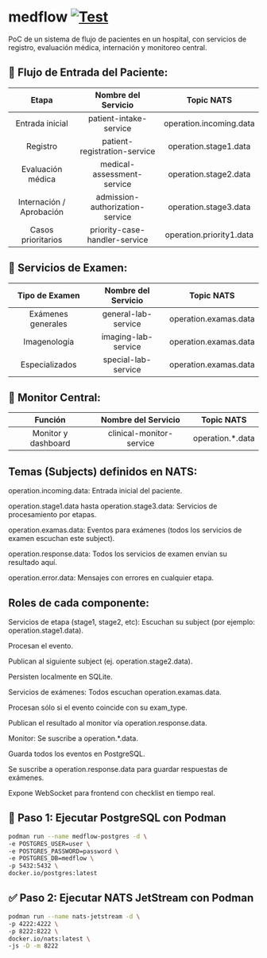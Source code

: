 # medflow [![Test](https://github.com/dyammarcano/medflow/actions/workflows/test.yml/badge.svg?branch=main)](https://github.com/dyammarcano/medflow/actions/workflows/test.yml)

PoC de un sistema de flujo de pacientes en un hospital, con servicios de registro, evaluación médica, internación y
monitoreo central.

## 🏥 Flujo de Entrada del Paciente:

|           Etapa           |       Nombre del Servicio        |        Topic NATS        |
|:-------------------------:|:--------------------------------:|:------------------------:|
|      Entrada inicial      |     	patient-intake-service	     | operation.incoming.data  |
|         Registro	         |  patient-registration-service	   |  operation.stage1.data   |
|    Evaluación médica	     |   medical-assessment-service	    |  operation.stage2.data   |
| Internación / Aprobación	 | admission-authorization-service	 |  operation.stage3.data   |
|    Casos prioritarios	    |  priority-case-handler-service	  | operation.priority1.data |

## 🧪 Servicios de Examen:

|   Tipo de Examen   | Nombre del Servicio |      Topic NATS       |
|:------------------:|:-------------------:|:---------------------:|
| Exámenes generales | general-lab-service | operation.examas.data |
|    Imagenología    | imaging-lab-service | operation.examas.data |
|   Especializados   | special-lab-service | operation.examas.data |

## 📡 Monitor Central:

|       Función       |   Nombre del Servicio    |    Topic NATS    |
|:-------------------:|:------------------------:|:----------------:|
| Monitor y dashboard | clinical-monitor-service | operation.*.data |

## Temas (Subjects) definidos en NATS:

operation.incoming.data: Entrada inicial del paciente.

operation.stage1.data hasta operation.stage3.data: Servicios de procesamiento por etapas.

operation.examas.data: Eventos para exámenes (todos los servicios de examen escuchan este subject).

operation.response.data: Todos los servicios de examen envían su resultado aquí.

operation.error.data: Mensajes con errores en cualquier etapa.

## Roles de cada componente:

Servicios de etapa (stage1, stage2, etc):
Escuchan su subject (por ejemplo: operation.stage1.data).

Procesan el evento.

Publican al siguiente subject (ej. operation.stage2.data).

Persisten localmente en SQLite.

Servicios de exámenes:
Todos escuchan operation.examas.data.

Procesan sólo si el evento coincide con su exam_type.

Publican el resultado al monitor vía operation.response.data.

Monitor:
Se suscribe a operation.*.data.

Guarda todos los eventos en PostgreSQL.

Se suscribe a operation.response.data para guardar respuestas de exámenes.

Expone WebSocket para frontend con checklist en tiempo real.

## 🔧 Paso 1: Ejecutar PostgreSQL con Podman

```bash
podman run --name medflow-postgres -d \
-e POSTGRES_USER=user \
-e POSTGRES_PASSWORD=password \
-e POSTGRES_DB=medflow \
-p 5432:5432 \
docker.io/postgres:latest
```

## ✅ Paso 2: Ejecutar NATS JetStream con Podman

```bash
podman run --name nats-jetstream -d \
-p 4222:4222 \
-p 8222:8222 \
docker.io/nats:latest \
-js -D -m 8222
```